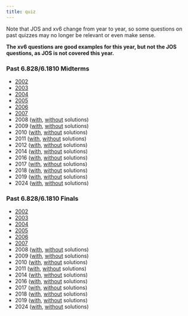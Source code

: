 ```yaml
---
title: quiz
---
```


Note that JOS and xv6 change from year to year, so some questions on past quizzes may no longer be relevant or even make sense.

**The xv6 questions are good examples for this year, but not the JOS questions, as JOS is not covered this year.**

### Past 6.828/6.1810 Midterms

*   [2002](/assets/mit6.1810/quizzes/q02_1_sol.pdf)
*   [2003](/assets/mit6.1810/quizzes/q03_1_sol.pdf)
*   [2004](/assets/mit6.1810/quizzes/q04_1_sol.pdf)
*   [2005](/assets/mit6.1810/quizzes/q05_1_sol.pdf)
*   [2006](/assets/mit6.1810/quizzes/q06_1_sol.pdf)
*   [2007](/assets/mit6.1810/quizzes/q07_1_sol.pdf)
*   2008 ([with](/assets/mit6.1810/quizzes/q08_1_sol.pdf), [without](/assets/mit6.1810/quizzes/q08_1.pdf) solutions)
*   2009 ([with](/assets/mit6.1810/quizzes/q09_1_sol.pdf), [without](/assets/mit6.1810/quizzes/q09_1.pdf) solutions)
*   2010 ([with](/assets/mit6.1810/quizzes/q10_1_sol.pdf), [without](/assets/mit6.1810/quizzes/q10_1.pdf) solutions)
*   2011 ([with](/assets/mit6.1810/quizzes/q11_1_sol.pdf), [without](/assets/mit6.1810/quizzes/q11_1.pdf) solutions)
*   2012 ([with](/assets/mit6.1810/quizzes/q12_sol.pdf), [without](/assets/mit6.1810/quizzes/q12.pdf) solutions)
*   2014 ([with](/assets/mit6.1810/quizzes/q14_1_sol.pdf), [without](/assets/mit6.1810/quizzes/q14_1.pdf) solutions)
*   2016 ([with](/assets/mit6.1810/quizzes/q16_1_sol.pdf), [without](/assets/mit6.1810/quizzes/q16_1.pdf) solutions)
*   2017 ([with](/assets/mit6.1810/quizzes/q17_1_sol.pdf), [without](/assets/mit6.1810/quizzes/q17_1.pdf) solutions)
*   2018 ([with](/assets/mit6.1810/quizzes/q18_1_sol.pdf), [without](/assets/mit6.1810/quizzes/q18_1.pdf) solutions)
*   2019 ([with](/assets/mit6.1810/quizzes/q19_1_sol.pdf), [without](/assets/mit6.1810/quizzes/q19_1.pdf) solutions)
*   2024 ([with](/assets/mit6.1810/quizzes/q24-1-sol.pdf), [without](/assets/mit6.1810/quizzes/q24-1.pdf) solutions)

### Past 6.828/6.1810 Finals

*   [2002](/mit6.1810/quiz/q02_2_sol.pdf)
*   [2003](/mit6.1810/quiz/q03_2_sol.pdf)
*   [2004](/mit6.1810/quiz/q04_2_sol.pdf)
*   [2005](/mit6.1810/quiz/q05_2_sol.pdf)
*   [2006](/mit6.1810/quiz/q06_2_sol.pdf)
*   [2007](/mit6.1810/quiz/q07_2_sol.pdf)
*   2008 ([with](/mit6.1810/quiz/q08_2_sol.pdf), [without](/mit6.1810/quiz/q08_2.pdf) solutions)
*   2009 ([with](/mit6.1810/quiz/q09_2_sol.pdf), [without](/mit6.1810/quiz/q09_2.pdf) solutions)
*   2010 ([with](/mit6.1810/quiz/q10_2_sol.pdf), [without](/mit6.1810/quiz/q10_2.pdf) solutions)
*   2011 ([with](/mit6.1810/quiz/q11_2_sol.pdf), [without](/mit6.1810/quiz/q11_2.pdf) solutions)
*   2014 ([with](/mit6.1810/quiz/q14_2_sol.pdf), [without](/mit6.1810/quiz/q14_2.pdf) solutions)
*   2016 ([with](/mit6.1810/quiz/q16_2_sol.pdf), [without](/mit6.1810/quiz/q16_2.pdf) solutions)
*   2017 ([with](/mit6.1810/quiz/q17_2_sol.pdf), [without](/mit6.1810/quiz/q17_2.pdf) solutions)
*   2018 ([with](/mit6.1810/quiz/q18_2_sol.pdf), [without](/mit6.1810/quiz/q18_2.pdf) solutions)
*   2019 ([with](/mit6.1810/quiz/q19_2_sol.pdf), [without](/mit6.1810/quiz/q19_2.pdf) solutions)
*   2024 ([with](/mit6.1810/quiz/q24-2-sol.pdf), [without](/mit6.1810/quiz/q24-2.pdf) solutions)
